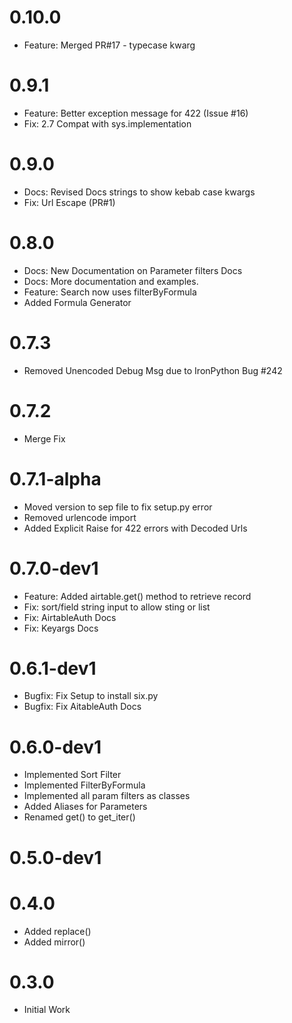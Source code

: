 # 0.10.0
* Feature: Merged PR#17 - typecase kwarg

# 0.9.1
* Feature: Better exception message for 422 (Issue #16)
* Fix: 2.7 Compat with sys.implementation

# 0.9.0
* Docs: Revised Docs strings to show kebab case kwargs
* Fix: Url Escape (PR#1)

# 0.8.0
* Docs: New Documentation on Parameter filters Docs
* Docs: More documentation and examples.
* Feature: Search now uses filterByFormula
* Added Formula Generator

# 0.7.3
* Removed Unencoded Debug Msg due to IronPython Bug #242

# 0.7.2
* Merge Fix

# 0.7.1-alpha
* Moved version to sep file to fix setup.py error
* Removed urlencode import
* Added Explicit Raise for 422 errors with Decoded Urls

# 0.7.0-dev1
* Feature: Added airtable.get() method to retrieve record
* Fix: sort/field string input to allow sting or list
* Fix: AirtableAuth Docs
* Fix: Keyargs Docs

# 0.6.1-dev1
* Bugfix: Fix Setup to install six.py
* Bugfix: Fix AitableAuth Docs

# 0.6.0-dev1
* Implemented Sort Filter
* Implemented FilterByFormula
* Implemented all param filters as classes
* Added Aliases for Parameters
* Renamed get() to get_iter()

# 0.5.0-dev1

# 0.4.0
* Added replace()
* Added mirror()

# 0.3.0
* Initial Work
